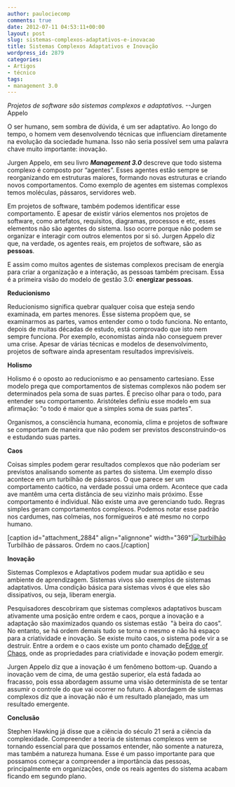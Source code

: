 ```yaml
---
author: paulociecomp
comments: true
date: 2012-07-11 04:53:11+00:00
layout: post
slug: sistemas-complexos-adaptativos-e-inovacao
title: Sistemas Complexos Adaptativos e Inovação
wordpress_id: 2879
categories:
- Artigos
- técnico
tags:
- management 3.0
---
```


_Projetos de software são sistemas complexos e adaptativos._
--Jurgen Appelo

O ser humano, sem sombra de dúvida, é um ser adaptativo. Ao longo do tempo, o homem vem desenvolvendo técnicas que influenciam diretamente na evolução da sociedade humana. Isso não seria possível sem uma palavra chave muito importante: inovação.

Jurgen Appelo, em seu livro **_Management 3.0_** descreve que todo sistema complexo é composto por “agentes”. Esses agentes estão sempre se reorganizando em estruturas maiores, formando novas estruturas e criando novos comportamentos. Como exemplo de agentes em sistemas complexos temos moléculas, pássaros, servidores web.

Em projetos de software, também podemos identificar esse comportamento. E apesar de existir vários elementos nos projetos de software, como artefatos, requisitos, diagramas, processos e etc, esses elementos não são agentes do sistema. Isso ocorre porque não podem se organizar e interagir com outros elementos por si só. Jurgen Appelo diz que, na verdade, os agentes reais, em projetos de software, são as **pessoas**.

<!-- more -->

E assim como muitos agentes de sistemas complexos precisam de energia para criar a organização e a interação, as pessoas também precisam. Essa é a primeira visão do modelo de gestão 3.0: **energizar pessoas**.

**Reducionismo**

Reducionismo significa quebrar qualquer coisa que esteja sendo examinada, em partes menores. Esse sistema propõem que, se examinarmos as partes, vamos entender como o todo funciona. No entanto, depois de muitas décadas de estudo, está comprovado que isto nem sempre funciona. Por exemplo, economistas ainda não conseguem prever uma crise. Apesar de várias técnicas e modelos de desenvolvimento, projetos de software ainda apresentam resultados imprevisíveis.

**Holismo**

Holismo é o oposto ao reducionismo e ao pensamento cartesiano. Esse modelo prega que comportamentos de sistemas complexos não podem ser determinados pela soma de suas partes. É preciso olhar para o todo, para entender seu comportamento. Aristóteles definiu esse modelo em sua afirmação: "o todo é maior que a simples soma de suas partes".

Organismos, a consciência humana, economia, clima e projetos de software se comportam de maneira que não podem ser previstos desconstruindo-os e estudando suas partes.

**Caos**

Coisas simples podem gerar resultados complexos que não poderiam ser previstos analisando somente as partes do sistema. Um exemplo disso acontece em um turbilhão de pássaros. O que parece ser um comportamento caótico, na verdade possui uma ordem. Acontece que cada ave mantêm uma certa distância de seu vizinho mais próximo. Esse comportamento é individual. Não existe uma ave gerenciando tudo. Regras simples geram comportamentos complexos. Podemos notar esse padrão nos cardumes, nas colmeias, nos formigueiros e até mesmo no corpo humano.

[caption id="attachment_2884" align="alignnone" width="369"][![turbilhão](http://tasafo.files.wordpress.com/2012/07/birds.jpg?w=300)](http://tasafo.files.wordpress.com/2012/07/birds.jpg) Turbilhão de pássaros. Ordem no caos.[/caption]

**Inovação**

Sistemas Complexos e Adaptativos podem mudar sua aptidão e seu ambiente de aprendizagem. Sistemas vivos são exemplos de sistemas adaptativos. Uma condição básica para sistemas vivos é que eles são dissipativos, ou seja, liberam energia.

Pesquisadores descobriram que sistemas complexos adaptativos buscam ativamente uma posição entre ordem e caos, porque a inovação e a adaptação são maximizados quando os sistemas estão  "à beira do caos”. No entanto, se há ordem demais tudo se torna o mesmo e não há espaço para a criatividade e inovação. Se existe muito caos, o sistema pode vir a se destruir. Entre a ordem e o caos existe um ponto chamado de[Edge of Chaos](http://en.wikipedia.org/wiki/Edge_of_chaos), onde as propriedades para criatividade e inovação podem emergir.

Jurgen Appelo diz que a inovação é um fenômeno bottom-up. Quando a inovação vem de cima, de uma gestão superior, ela está fadada ao fracasso, pois essa abordagem assume uma visão determinista de se tentar assumir o controle do que vai ocorrer no futuro. A abordagem de sistemas complexos diz que a inovação não é um resultado planejado, mas um resultado emergente.

**Conclusão**

Stephen Hawking já disse que a ciência do século 21 será a ciência da complexidade. Compreender a teoria de sistemas complexos vem se tornando essencial para que possamos entender, não somente a natureza, mas também a natureza humana. Esse é um passo importante para que possamos começar a compreender a importância das pessoas, principalmente em organizações, onde os reais agentes do sistema acabam ficando em segundo plano.
